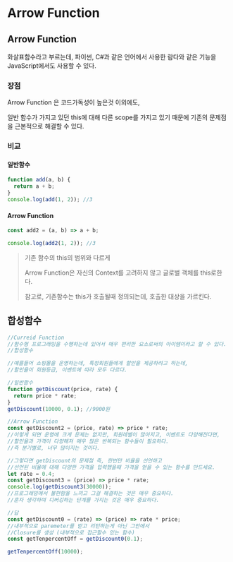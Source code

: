 # Arrow Function

## Arrow Function

화살표함수라고 부르는데, 파이썬, C\#과 같은 언어에서 사용한 람다와 같은 기능을 JavaScript에서도 사용할 수 있다.

### 장점

Arrow Function 은 코드가독성이 높은것 이외에도, 

일반 함수가 가지고 있던 this에 대해 다른 scope를 가지고 있기 때문에 기존의 문제점을 근본적으로 해결할 수 있다.

### 비교

#### 일반함수

```javascript
function add(a, b) {
  return a + b;
}
console.log(add(1, 2)); //3
```

#### Arrow Function

```javascript
const add2 = (a, b) => a + b;

console.log(add2(1, 2)); //3
```

> 기존 함수의 this의 범위와 다르게 
>
> Arrow Function은 자신의 Context를 고려하지 않고 글로벌 객체를 this로한다.
>
> 참고로, 기존함수는 this가 호출될때 정의되는데, 호출한 대상을 가르킨다.



## 합성함수

```javascript
//Curreid Function
//함수형 프로그래밍을 수행하는데 있어서 매우 편리한 요소로써의 아이템이라고 할 수 있다.
//합성함수

//예를들어 쇼핑몰을 운영하는데, 특정회원들에게 할인을 제공하려고 하는데,
//할인율이 회원등급, 이벤트에 따라 모두 다르다.

//일반함수
function getDiscount(price, rate) {
  return price * rate;
}
getDiscount(10000, 0.1); //9000원

//Arrow Function
const getDiscount2 = (price, rate) => price * rate;
//이렇게 되면 운영에 크게 문제는 없지만, 회원레벨이 많아지고, 이벤트도 다양해진다면,
//할인율과 가격이 다양해져 매우 많은 반복되는 함수들이 필요하다.
//즉 분기별로, 너무 많이지는 것이다.

//그렇다면 getDiscount의 문제점 즉, 한번만 비율을 선언하고
//선언된 비율에 대해 다양한 가격을 입력했을때 가격을 얻을 수 있는 함수를 만드세요.
let rate = 0.4;
const getDiscount3 = (price) => price * rate;
console.log(getDiscount3(30000));
//프로그래밍에서 불편함을 느끼고 그걸 해결하는 것은 매우 중요하다.
//혼자 생각하며 디버깅하는 단계를 가지는 것은 매우 중요하다.

//답
const getDiscount0 = (rate) => (price) => rate * price;
//내부적으로 paremeter를 받고 리턴하는게 아닌 그안에서
//Closure를 생성 (내부적으로 접근할수 있는 함수)
const getTenpercentOff = getDiscount0(0.1);

getTenpercentOff(10000);
```

